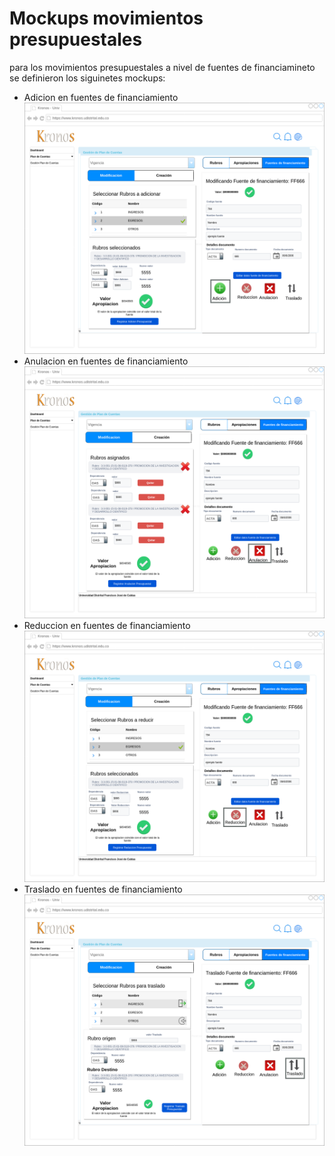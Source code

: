 # Mockups movimientos presupuestales
para los movimientos presupuestales a nivel de fuentes de financiamineto se definieron los siguinetes mockups:
- Adicion en fuentes de financiamiento
![mmf1](mockups/ModificacionFuentesAdicion.png)
- Anulacion en fuentes de financiamiento
![mmf2](mockups/ModificacionFuentesAnulacion.png)
- Reduccion en fuentes de financiamiento
![mmf3](mockups/ModificacionFuentesReduccion.png)
- Traslado en fuentes de financiamiento
![mmf4](mockups/ModificacionFuentesTraslado.png)